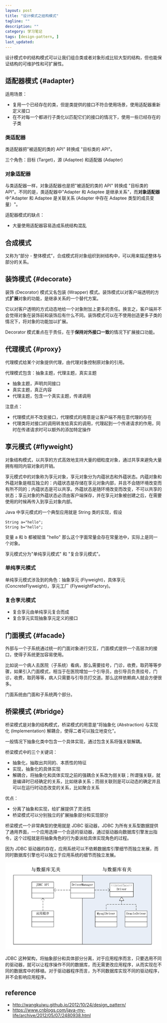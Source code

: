 ```yaml
---
layout: post
title: "设计模式之结构模式"
tagline: ""
description: ""
category: 学习笔记
tags: [design-pattern, ]
last_updated:
---
```


设计模式中的结构模式可以让我们组合类或者对象形成比较大型的结构，但也能保证结构的可维护性和可扩展性。

## 适配器模式 {#adapter}

适用场景：

- 复用一个已经存在的类，但是类提供的接口不符合使用场景，使用适配器重新定义接口
- 在不对每一个都进行子类化以匹配它们的接口的情况下，使用一些已经存在的子类

### 类适配器
类适配器把"被适配的类的 API" 转换成 "目标类的 API"。

三个角色：目标 (Target)，源 (Adaptee) 和适配器 (Adapter)

### 对象适配器
与类适配器一样，对象适配器也是把"被适配的类的 API" 转换成 "目标类的 API"。不同的是，类适配器中"Adapter 和 Adaptee 是继承关系"，而**对象适配器**中"Adapter 和 Adaptee 是关联关系 (Adapter 中存在 Adaptee 类型的成员变量）"。

适配器模式的缺点：

- 大量使用适配器容易造成系统结构混乱

## 合成模式
又称为“部分 - 整体模式”，合成模式将对象组织到树结构中，可以用来描述整体与部分的关系。


## 装饰模式 {#decorate}
装饰 (Decorator) 模式又名包装 (Wrapper) 模式。装饰模式以对客户端透明的方式**扩展**对象的功能，是继承关系的一个替代方案。

它以对客户透明的方式动态地给一个对象附加上更多的责任。换言之，客户端并不会觉得对象在装饰前和装饰后有什么不同。装饰模式可以在不使用创造更多子类的情况下，将对象的功能加以扩展。

Decorator 模式重点在于责任，在于**保持对外接口一致**的情况下扩展接口功能。


## 代理模式 {#proxy}
代理模式给某个对象提供代理，由代理对象控制原对象的引用。

代理模式包含：抽象主题，代理主题，真实主题

- 抽象主题，声明共同接口
- 真实主题，真正内容
- 代理主题，包含一个真实主题，传递调用

注意点：

- 代理模式并不改变接口，代理模式的用意是让客户端不用在意代理的存在
- 代理类将对接口的调用转发给真实的调用，代理起到一个传递请求的作用，同时在传递请求时可以额外的添加特定操作

## 享元模式 {#flyweight}
对象结构模式，以共享的方式高效地支持大量的细粒度对象，通过共享来避免大量拥有相同内容对象的开销。

享元模式中的对象称为享元对象，享元对象分为内蕴状态和外蕴状态。内蕴对象和外蕴对象是相互独立的：内蕴状态是存储在享元对象内部，并且不会随环境改变而有所不同的；内蕴状态是可以共享。外蕴状态是随环境改变而改变，不可以共享的状态；享云对象的外蕴状态必须由客户端保存，并在享元对象被创建之后，在需要使用的时候再传入到享云对象内部。

Java 中享元模式的一个典型应用就是 String 类的实现，假设

    String a="hello";
    String b="hello";

变量 a 和 b 都被赋值 "hello" 那么这个字面常量会存在常量池中，实际上是同一个对象。

享元模式分为"单纯享元模式" 和 "复合享元模式"。

### 单纯享元模式
单纯享元模式涉及到的角色：抽象享元 (Flyweight)，具体享元 (ConcreteFlyweight)，享元工厂 (FlyweightFactory)。


### 复合享元模式

- 复合享元由单纯享元复合而成
- 复合享元实现抽象享元定义的接口


## 门面模式 {#facade}

外部与一个子系统通过统一的门面对象进行交互，门面模式提供一个高层次的接口，使得子系统更加容易使用。

比如说一个病人去医院（子系统）看病，那么需要挂号，门诊，收费，取药等等步骤，如果引入门面模式，相当于在医院增加一个引导员，由引导员负责挂号，门诊，收费，取药等等，病人只需要与引导员打交道。那么这样依赖病人就会方便很多。

门面系统由门面和子系统两个部分。

## 桥梁模式 {#bridge}
桥梁模式是对象的结构模式，桥梁模式的用意是“将抽象化 (Abstraction) 与实现化 (Implementation) 解耦合，使得二者可以独立地变化”。

一般情况下抽象化类中包含一个具体实现，通过包含关系将强关联解耦。

桥梁模式中的三个关键词：

- 抽象化，抽取出共同的、本质性的特征
- 实现，抽象化的具体实现
- 解耦合，将抽象化和具体实现之前的强耦合关系改为弱关联；所谓强关联，就是编译时已经确定的关系，比如继承关系；而弱关联则是可以动态的确定并且可以在运行时动态改变的关系，比如聚合关系

优点：

- 分离了抽象和实现，给扩展提供了灵活性
- 桥梁模式可以分别独立的扩展抽象部分和实现部分

桥梁模式一个非常典型的使用就是 JDBC 驱动器，JDBC 为所有关系型数据提供了通用界面，一个应用选择一个合适的驱动器，通过驱动器向数据库引擎发出指令，这个过程就是将抽象角色的行为委派给具体实现角色的过程。

因为 JDBC 驱动器的存在，应用系统可以不依赖数据库引擎细节而独立发展，而同时数据库引擎也可以独立于应用系统的细节而独立发展。

![jdbc driver](/assets/jdbc-driver.png)

JDBC 这种架构，将抽象部分和具体部分分离，对于应用程序而言，只要选用不同的驱动器，就可以让程序操作不同的数据库，而无需更改应用程序，从而实现在不同的数据库中的移植。对于驱动器程序而言，为不同数据库实现不同的驱动程序，并不会影响应用程序。

## reference

- <http://wangkuiwu.github.io/2012/10/24/design_pattern/>
- https://www.cnblogs.com/java-my-life/archive/2012/05/07/2480938.html
